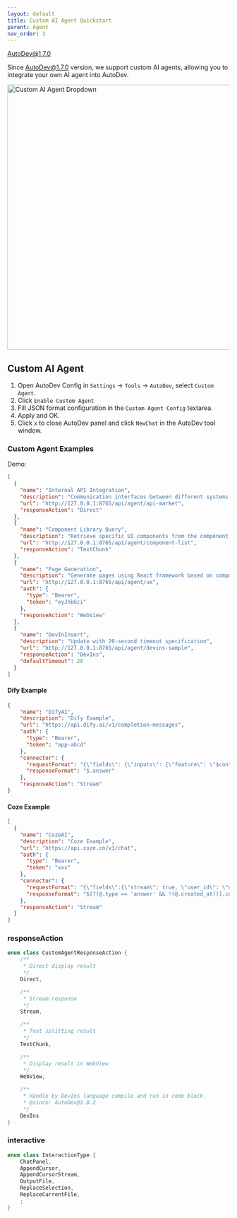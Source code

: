 ```yaml
---
layout: default
title: Custom AI Agent Quickstart
parent: Agent
nav_order: 3
---
```


AutoDev@1.7.0

Since AutoDev@1.7.0 version, we support custom AI agents, allowing you to integrate your own AI agent into AutoDev.

<img src="https://unitmesh.cc/auto-dev/custom-agent-popup.png" alt="Custom AI Agent Dropdown" width="600px"/>

## Custom AI Agent

1. Open AutoDev Config in `Settings` -> `Tools` -> `AutoDev`, select `Custom Agent`.
2. Click `Enable Custom Agent`
3. Fill JSON format configuration in the `Custom Agent Config` textarea.
4. Apply and OK.
5. Click `x` to close AutoDev panel and click `NewChat` in the AutoDev tool window.

### Custom Agent Examples

Demo:

```json
[
  {
    "name": "Internal API Integration",
    "description": "Communication interfaces between different systems or components within an organization or project.",
    "url": "http://127.0.0.1:8765/api/agent/api-market",
    "responseAction": "Direct"
  },
  {
    "name": "Component Library Query",
    "description": "Retrieve specific UI components from the component library for use in application development.",
    "url": "http://127.0.0.1:8765/api/agent/component-list",
    "responseAction": "TextChunk"
  },
  {
    "name": "Page Generation",
    "description": "Generate pages using React framework based on components and state management.",
    "url": "http://127.0.0.1:8765/api/agent/ux",
    "auth": {
      "type": "Bearer",
      "token": "eyJhbGci"
    },
    "responseAction": "WebView"
  },
  {
    "name": "DevInInsert",
    "description": "Update with 20-second timeout specification",
    "url": "http://127.0.0.1:8765/api/agent/devins-sample",
    "responseAction": "DevIns",
    "defaultTimeout": 20
  }
]
```

#### Dify Example

```json
{
    "name": "DifyAI",
    "description": "Dify Example",
    "url": "https://api.dify.ai/v1/completion-messages",
    "auth": {
      "type": "Bearer",
      "token": "app-abcd"
    },
    "connector": {
      "requestFormat": "{\"fields\": {\"inputs\": {\"feature\": \"$content\"}, \"response_mode\": \"streaming\", \"user\": \"phodal\" }}",
      "responseFormat": "$.answer"
    },
    "responseAction": "Stream"
}
```

#### Coze Example

```json
[
  {
    "name": "CozeAI",
    "description": "Coze Example",
    "url": "https://api.coze.cn/v3/chat",
    "auth": {
      "type": "Bearer",
      "token": "xxx"
    },
    "connector": {
      "requestFormat": "{\"fields\":{\"stream\": true, \"user_id\": \"user\",\"bot_id\": \"749xxx\",\"additional_messages\": [{\"role\": \"user\", \"content_type\":\"text\", \"content\": \"$content\" }]}}",
      "responseFormat": "$[?(@.type == 'answer' && !(@.created_at))].content"
    },
    "responseAction": "Stream"
  }
]
```

### responseAction

```kotlin
enum class CustomAgentResponseAction {
    /**
     * Direct display result
     */
    Direct,

    /**
     * Stream response
     */
    Stream,

    /**
     * Text splitting result
     */
    TextChunk,

    /**
     * Display result in WebView
     */
    WebView,

    /**
     * Handle by DevIns language compile and run in code block.
     * @since: AutoDev@1.8.2
     */
    DevIns
}
```

### interactive

```kotlin
enum class InteractionType {
    ChatPanel,
    AppendCursor,
    AppendCursorStream,
    OutputFile,
    ReplaceSelection,
    ReplaceCurrentFile,
    ;
}
```
